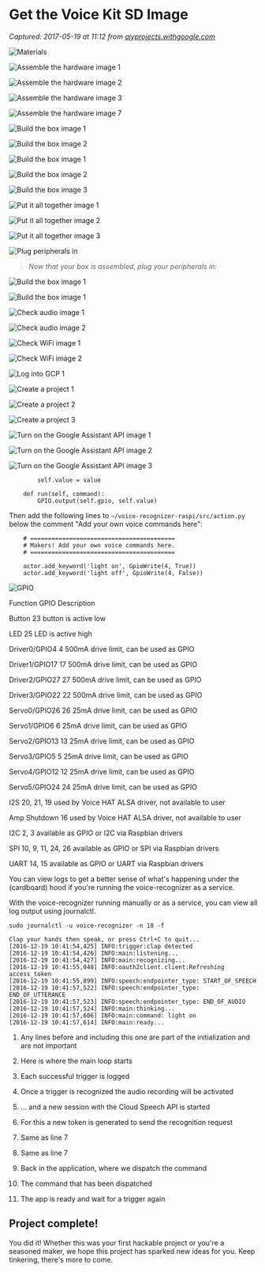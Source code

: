 # Get the Voice Kit SD Image

_Captured: 2017-05-19 at 11:12 from [aiyprojects.withgoogle.com](https://aiyprojects.withgoogle.com/voice#makers-guide-5-1--log-data-and-debugging)_

![Materials](https://aiyprojects.withgoogle.com/static/images/aiy-projects-voice/materials.jpg)

![Assemble the hardware image 1](https://aiyprojects.withgoogle.com/static/images/aiy-projects-voice/assembly/hardware-1.jpg)

![Assemble the hardware image 2](https://aiyprojects.withgoogle.com/static/images/aiy-projects-voice/assembly/hardware-2.jpg)

![Assemble the hardware image 3](https://aiyprojects.withgoogle.com/static/images/aiy-projects-voice/assembly/hardware-3.jpg)

![Assemble the hardware image 7](https://aiyprojects.withgoogle.com/static/images/aiy-projects-voice/assembly/hardware-7.jpg)

![Build the box image 1](https://aiyprojects.withgoogle.com/static/images/aiy-projects-voice/assembly/box-1.jpg)

![Build the box image 2](https://aiyprojects.withgoogle.com/static/images/aiy-projects-voice/assembly/box-2.jpg)

![Build the box image 1](https://aiyprojects.withgoogle.com/static/images/aiy-projects-voice/assembly/frame-1.jpg)

![Build the box image 2](https://aiyprojects.withgoogle.com/static/images/aiy-projects-voice/assembly/frame-2.jpg)

![Build the box image 3](https://aiyprojects.withgoogle.com/static/images/aiy-projects-voice/assembly/frame-3.jpg)

![Put it all together image 1](https://aiyprojects.withgoogle.com/static/images/aiy-projects-voice/assembly/together-1.jpg)

![Put it all together image 2](https://aiyprojects.withgoogle.com/static/images/aiy-projects-voice/assembly/together-2.jpg)

![Put it all together image 3](https://aiyprojects.withgoogle.com/static/images/aiy-projects-voice/assembly/together-3.jpg)

![Plug peripherals in](https://aiyprojects.withgoogle.com/static/images/aiy-projects-voice/assembly/peripherals.jpg)

> _Now that your box is assembled, plug your peripherals in:_

![Build the box image 1](https://aiyprojects.withgoogle.com/static/images/aiy-projects-voice/assembly/insert-1.jpg)

![Build the box image 1](https://aiyprojects.withgoogle.com/static/images/aiy-projects-voice/assembly/connect-1.jpg)

![Check audio image 1](https://aiyprojects.withgoogle.com/static/images/aiy-projects-voice/assembly/audio-1.png)

![Check audio image 2](https://aiyprojects.withgoogle.com/static/images/aiy-projects-voice/assembly/audio-2.png)

![Check WiFi image 1](https://aiyprojects.withgoogle.com/static/images/aiy-projects-voice/users/wifi-1.png)

![Check WiFi image 2](https://aiyprojects.withgoogle.com/static/images/aiy-projects-voice/users/wifi-2.png)

![Log into GCP 1](https://aiyprojects.withgoogle.com/static/images/aiy-projects-voice/users/log-1.jpg)

![Create a project 1](https://aiyprojects.withgoogle.com/static/images/aiy-projects-voice/users/create-1.png)

![Create a project 2](https://aiyprojects.withgoogle.com/static/images/aiy-projects-voice/users/create-2.png)

![Create a project 3](https://aiyprojects.withgoogle.com/static/images/aiy-projects-voice/users/create-3.png)

![Turn on the Google Assistant API image 1](https://aiyprojects.withgoogle.com/static/images/aiy-projects-voice/users/api-1.png)

![Turn on the Google Assistant API image 2](https://aiyprojects.withgoogle.com/static/images/aiy-projects-voice/users/api-2.png)

![Turn on the Google Assistant API image 3](https://aiyprojects.withgoogle.com/static/images/aiy-projects-voice/users/api-3.png)
    
    
    
    
       
    
     
    
        
    
           
            
             
              
            self.value = value
    
        def run(self, command):
            GPIO.output(self.gpio, self.value)
    

Then add the following lines to `~/voice-recognizer-raspi/src/action.py` below the comment "Add your own voice commands here":
    
    
        # =========================================
        # Makers! Add your own voice commands here.
        # =========================================
    
        actor.add_keyword('light on', GpioWrite(4, True))
        actor.add_keyword('light off', GpioWrite(4, False))
    

![GPIO](https://aiyprojects.withgoogle.com/static/images/aiy-projects-voice/makers/sensors.png)

Function GPIO Description

Button
23
button is active low

LED
25
LED is active high

Driver0/GPIO4
4
500mA drive limit, can be used as GPIO

Driver1/GPIO17
17
500mA drive limit, can be used as GPIO

Driver2/GPIO27
27
500mA drive limit, can be used as GPIO

Driver3/GPIO22
22
500mA drive limit, can be used as GPIO

Servo0/GPIO26
26
25mA drive limit, can be used as GPIO

Servo1/GPIO6
6
25mA drive limit, can be used as GPIO

Servo2/GPIO13
13
25mA drive limit, can be used as GPIO

Servo3/GPIO5
5
25mA drive limit, can be used as GPIO

Servo4/GPIO12
12
25mA drive limit, can be used as GPIO

Servo5/GPIO24
24
25mA drive limit, can be used as GPIO

I2S
20, 21, 19
used by Voice HAT ALSA driver, not available to user

Amp Shutdown
16
used by Voice HAT ALSA driver, not available to user

I2C
2, 3
available as GPIO or I2C via Raspbian drivers

SPI
10, 9, 11, 24, 26
available as GPIO or SPI via Raspbian drivers

UART
14, 15
available as GPIO or UART via Raspbian drivers

You can view logs to get a better sense of what's happening under the (cardboard) hood if you're running the voice-recognizer as a service.

With the voice-recognizer running manually or as a service, you can view all log output using journalctl.

`sudo journalctl -u voice-recognizer -n 10 -f`
    
    
    Clap your hands then speak, or press Ctrl+C to quit...
    [2016-12-19 10:41:54,425] INFO:trigger:clap detected
    [2016-12-19 10:41:54,426] INFO:main:listening...
    [2016-12-19 10:41:54,427] INFO:main:recognizing...
    [2016-12-19 10:41:55,048] INFO:oauth2client.client:Refreshing access_token
    [2016-12-19 10:41:55,899] INFO:speech:endpointer_type: START_OF_SPEECH
    [2016-12-19 10:41:57,522] INFO:speech:endpointer_type: END_OF_UTTERANCE
    [2016-12-19 10:41:57,523] INFO:speech:endpointer_type: END_OF_AUDIO
    [2016-12-19 10:41:57,524] INFO:main:thinking...
    [2016-12-19 10:41:57,606] INFO:main:command: light on
    [2016-12-19 10:41:57,614] INFO:main:ready...
    

  1. Any lines before and including this one are part of the initialization and are not important
  2. Here is where the main loop starts
  3. Each successful trigger is logged
  4. Once a trigger is recognized the audio recording will be activated
  5. … and a new session with the Cloud Speech API is started
  6. For this a new token is generated to send the recognition request
  7. Same as line 7

  8. Same as line 7
  9. Back in the application, where we dispatch the command
  10. The command that has been dispatched
  11. The app is ready and wait for a trigger again

## Project complete!

You did it! Whether this was your first hackable project or you're a seasoned maker, we hope this project has sparked new ideas for you. Keep tinkering, there's more to come.
